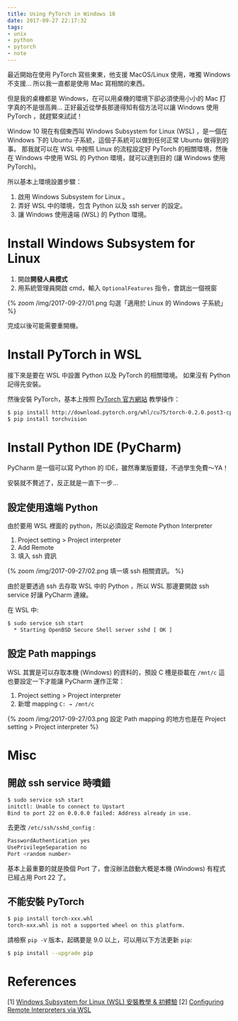 ```yaml
---
title: Using PyTorch in Windows 10
date: 2017-09-27 22:17:32
tags:
- unix
- python
- pytorch
- note
---
```


最近開始在使用 PyTorch 寫些東東，他支援 MacOS/Linux 使用，唯獨 Windows 不支援…
所以我一直都是使用 Mac 寫相關的東西。

但是我的桌機都是 Windows，在可以用桌機的環境下卻必須使用小小的 Mac 打字真的不是很高興…
正好最近從學長那邊得知有個方法可以讓 Windows 使用 PyTorch ，就趕緊來試試！

<!-- more -->

Window 10 現在有個東西叫 Windows Subsystem for Linux (WSL) ，是一個在 Windows 下的 Ubuntu 子系統，這個子系統可以做到任何正常 Ubuntu 做得到的事。
那我就可以在 WSL 中按照 Linux 的流程設定好 PyTorch 的相關環境，然後在 Windows 中使用 WSL 的 Python 環境，就可以達到目的 (讓 Windows 使用 PyTorch)。

所以基本上環境設置步驟：

1. 啟用 Windows Subsystem for Linux 。
2. 弄好 WSL 中的環境，包含 Python 以及 ssh server 的設定。
3. 讓 Windows 使用遠端 (WSL) 的 Python 環境。

# Install Windows Subsystem for Linux

1. 開啟**開發人員模式**
2. 用系統管理員開啟 cmd，輸入 `OptionalFeatures` 指令，會跳出一個視窗

{% zoom /img/2017-09-27/01.png  勾選「適用於 Linux 的 Windows 子系統」 %}

完成以後可能需要重開機。

# Install PyTorch in WSL

接下來是要在 WSL 中設置 Python 以及 PyTorch 的相關環境。
如果沒有 Python 記得先安裝。

然後安裝 PyTorch，基本上按照 [PyTorch 官方網站](http://pytorch.org) 教學操作：

```bash
$ pip install http://download.pytorch.org/whl/cu75/torch-0.2.0.post3-cp27-cp27mu-manylinux1_x86_64.whl
$ pip install torchvision
```

# Install Python IDE (PyCharm)

PyCharm 是一個可以寫 Python 的 IDE，雖然專業版要錢，不過學生免費～YA！

安裝就不贅述了，反正就是一直下一步…

## 設定使用遠端 Python

由於要用 WSL 裡面的 python，所以必須設定 Remote Python Interpreter

1. Project setting > Project interpreter
2. Add Remote
3. 填入 ssh 資訊

{% zoom /img/2017-09-27/02.png  填一填 ssh 相關資訊。 %}

由於是要透過 ssh 去存取 WSL 中的 Python ，所以 WSL 那邊要開啟 ssh service 好讓 PyCharm 連線。

在 WSL 中:

```bash
$ sudo service ssh start
  * Starting OpenBSD Secure Shell server sshd [ OK ]
```

## 設定 Path mappings

WSL 其實是可以存取本機 (Windows) 的資料的，預設 C 槽是掛載在 `/mnt/c`
這也要設定一下才能讓 PyCharm 運作正常：

1. Project setting > Project interpreter
2. 新增 mapping `C: → /mnt/c`

{% zoom /img/2017-09-27/03.png 設定 Path mapping 的地方也是在 Project setting > Project interpreter %}

# Misc

## 開啟 ssh service 時噴錯

```bash
$ sudo service ssh start
initctl: Unable to connect to Upstart
Bind to port 22 on 0.0.0.0 failed: Address already in use.
```

去更改 `/etc/ssh/sshd_config` :

```bash
PasswordAuthentication yes
UsePrivilegeSeparation no
Port <random number>
```

基本上最重要的就是換個 Port 了，會沒辦法啟動大概是本機 (Windows) 有程式已經占用 Port 22 了。

## 不能安裝 PyTorch

```bash
$ pip install torch-xxx.whl
torch-xxx.whl is not a supported wheel on this platform.
```

請檢察 `pip -V` 版本，起碼要是 9.0 以上，可以用以下方法更新 `pip`:

```bash
$ pip install --upgrade pip
```

# References

[1] [Windows Subsystem for Linux (WSL) 安裝教學 & 初體驗](https://blog.birkhoff.me/bash_on_windows_installation/)
[2] [Configuring Remote Interpreters via WSL](https://www.jetbrains.com/help/pycharm/configuring-remote-interpreters-via-wsl.html)